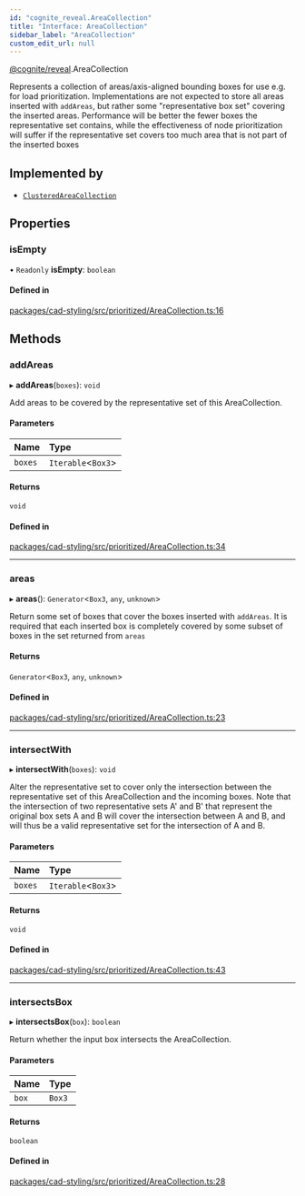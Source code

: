 ```yaml
---
id: "cognite_reveal.AreaCollection"
title: "Interface: AreaCollection"
sidebar_label: "AreaCollection"
custom_edit_url: null
---
```


[@cognite/reveal](../modules/cognite_reveal.md).AreaCollection

Represents a collection of areas/axis-aligned
bounding boxes for use e.g. for load prioritization. Implementations
are not expected to store all areas inserted with `addAreas`,
but rather some "representative box set" covering the inserted areas.
Performance will be better the fewer boxes the representative set contains,
while the effectiveness of node prioritization will suffer if the
representative set covers too much area that is not part
of the inserted boxes

## Implemented by

- [`ClusteredAreaCollection`](../classes/cognite_reveal.ClusteredAreaCollection.md)

## Properties

### isEmpty

• `Readonly` **isEmpty**: `boolean`

#### Defined in

[packages/cad-styling/src/prioritized/AreaCollection.ts:16](https://github.com/cognitedata/reveal/blob/8cfa4004b/viewer/packages/cad-styling/src/prioritized/AreaCollection.ts#L16)

## Methods

### addAreas

▸ **addAreas**(`boxes`): `void`

Add areas to be covered by the representative set of this
AreaCollection.

#### Parameters

| Name | Type |
| :------ | :------ |
| `boxes` | `Iterable`<`Box3`\> |

#### Returns

`void`

#### Defined in

[packages/cad-styling/src/prioritized/AreaCollection.ts:34](https://github.com/cognitedata/reveal/blob/8cfa4004b/viewer/packages/cad-styling/src/prioritized/AreaCollection.ts#L34)

___

### areas

▸ **areas**(): `Generator`<`Box3`, `any`, `unknown`\>

Return some set of boxes that cover the boxes inserted with `addAreas`.
It is required that each inserted box is completely covered by some
subset of boxes in the set returned from `areas`

#### Returns

`Generator`<`Box3`, `any`, `unknown`\>

#### Defined in

[packages/cad-styling/src/prioritized/AreaCollection.ts:23](https://github.com/cognitedata/reveal/blob/8cfa4004b/viewer/packages/cad-styling/src/prioritized/AreaCollection.ts#L23)

___

### intersectWith

▸ **intersectWith**(`boxes`): `void`

Alter the representative set to cover only the intersection between the
representative set of this AreaCollection and the incoming boxes.
Note that the intersection of two representative sets A' and B' that
represent the original box sets A and B will cover the intersection between
A and B, and will thus be a valid representative set for the intersection of A and B.

#### Parameters

| Name | Type |
| :------ | :------ |
| `boxes` | `Iterable`<`Box3`\> |

#### Returns

`void`

#### Defined in

[packages/cad-styling/src/prioritized/AreaCollection.ts:43](https://github.com/cognitedata/reveal/blob/8cfa4004b/viewer/packages/cad-styling/src/prioritized/AreaCollection.ts#L43)

___

### intersectsBox

▸ **intersectsBox**(`box`): `boolean`

Return whether the input box intersects the AreaCollection.

#### Parameters

| Name | Type |
| :------ | :------ |
| `box` | `Box3` |

#### Returns

`boolean`

#### Defined in

[packages/cad-styling/src/prioritized/AreaCollection.ts:28](https://github.com/cognitedata/reveal/blob/8cfa4004b/viewer/packages/cad-styling/src/prioritized/AreaCollection.ts#L28)
